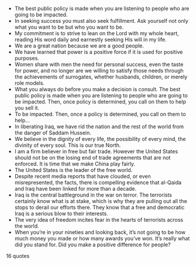  - The best public policy is made when you are listening to people who are going to be impacted.
 - In seeking success you must also seek fulfillment. Ask yourself not only what you want to be but who you want to be.
 - My commitment is to strive to lean on the Lord with my whole heart, reading His word daily and earnestly seeking His will in my life.
 - We are a great nation because we are a good people.
 - We have learned that power is a positive force if it is used for positive purposes.
 - Women share with men the need for personal success, even the taste for power, and no longer are we willing to satisfy those needs through the achievements of surrogates, whether husbands, children, or merely role models.
 - What you always do before you make a decision is consult. The best public policy is made when you are listening to people who are going to be impacted. Then, once policy is determined, you call on them to help you sell it.
 - To be impacted. Then, once a policy is determined, you call on them to help...
 - In liberating Iraq, we have rid the nation and the rest of the world from the danger of Saddam Hussein.
 - We believe in the dignity of every life, the possibility of every mind, the divinity of every soul. This is our true North.
 - I am a firm believer in free but fair trade. However the United States should not be on the losing end of trade agreements that are not enforced. It is time that we make China play fairly.
 - The United States is the leader of the free world.
 - Despite recent media reports that have clouded, or even misrepresented, the facts, there is compelling evidence that al-Qaida and Iraq have been linked for more than a decade.
 - Iraq is the central battleground in the war on terror. The terrorists certainly know what is at stake, which is why they are pulling out all the stops to derail our efforts there. They know that a free and democratic Iraq is a serious blow to their interests.
 - The very idea of freedom incites fear in the hearts of terrorists across the world.
 - When you’re in your nineties and looking back, it’s not going to be how much money you made or how many awards you’ve won. It’s really what did you stand for. Did you make a positive difference for people?

16 quotes
